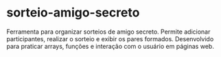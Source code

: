 # sorteio-amigo-secreto
Ferramenta para organizar sorteios de amigo secreto. Permite adicionar participantes, realizar o sorteio e exibir os pares formados. Desenvolvido para praticar arrays, funções e interação com o usuário em páginas web.

